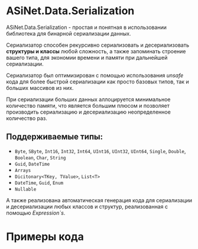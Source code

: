 # ASiNet.Data.Serialization

ASiNet.Data.Serialization - простая и понятная в использовании библиотека для бинарной сериализации данных.

Сериализатор способен рекурсивно сериализовать и десериализовать __структуры и классы__ любой сложность, а также запоминать строение вашего типа, для экономии времени и памяти при дальнейшей сериализации.

Сериализатор был оптимизирован с помощью использования _unsafe_ кода для более быстрой сериализации как просто базовых типов, так и больших массивов из них.

При сериализации больших данных аллоцируется минимальное количество памяти, что является большим плюсом и позволяет производить сериализацию и десериализацию неопределенное количество раз.

## Поддерживаемые типы:
* `Byte`, `SByte`, `Int16`, `Int32`, `Int64`, `UInt16`, `UInt32`, `UInt64`, `Single`, `Double`, `Boolean`, `Char`, `String`
* `Guid`, `DateTime`
* `Arrays`
* `Dicitonary<TKey, TValue>`, `List<T>`
* `DateTime`, `Guid`, `Enum`
* `Nullable`

А также реализована автоматическая генерация кода для сериализации и десериализации любых классов и структур, реализованная с помощью _Expression`s_.

# Примеры кода

```



```
